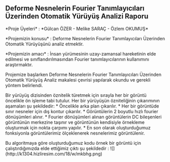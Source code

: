 ## Deforme Nesnelerin Fourier Tanımlayıcıları Üzerinden Otomatik Yürüyüş Analizi Raporu
<p> *Proje Üyeleri* : *Gülcan ÖZER - Melike SARAÇ - Özlem OKUMUŞ*
<p> *Projemizin konusu* : Deforme Nesnelerin Fourier Tanımlayıcıları Üzerinden Otomatik Yürüyüşünü analiz etmektir.
<p> *Projemizin amacı* : İnsan yürümesinin uzay-zamansal hareketinin elde edilmesi ve sınıflandırılmasından Fourier tanımlayıcılarının kullanımını araştırmaktır. 
<p> Projemize başlarken Deforme Nesnelerin Fourier Tanımlayıcıları Üzerinden Otomatik Yürüyüş Analiz makalesi çevrisi yapılarak okundu ve gerekli yöntem belirlendi. 
<p> Bir yürüyüş dizisinden öznitelik türetmek için sırayla her bir görüntü öncelikle ön işleme tabi tutulur. Her bir yürüyüşün özniteliğinin çıkarımının aşamaları şu şekildedir:
* Öncelikle arka plan çıkarılır.
* Her bir görüntüde sınır nesneler için dış kontur çıkarılır. 
* Görüntülerin 2 boyutlu hızlı fourier dönüşümleri alınır.
* Fourier dönüşümleri alınan görüntülerin DC bileşenleri görüntünün merkezine taşınır ve görüntünün kendisiyle örnekleme oluşturmak için nokta çarpımı yapılır.
* En son olarak oluşturduğumuz fonksiyonla görüntülerimiz ölçeklenerek nesnelerimiz görüntülenir.
<p> Bu algoritmaya göre oluşturduğumuz kodu örnek bir görüntü için çalıştırdığımızda elde ettiğimiz çıktı şu şekildedir :
![](http://k1304.hizliresim.com/18/w/mkbhg.png)
